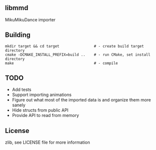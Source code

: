 ## libmmd

MikuMikuDance importer

## Building

    mkdir target && cd target                # - create build target directory
    cmake -DCMAKE_INSTALL_PREFIX=build ..    # - run CMake, set install directory
    make                                     # - compile

## TODO
* Add tests
* Support importing animations
* Figure out what most of the imported data is and organize them more sanely
* Hide structs from public API
* Provide API to read from memory

## License

zlib, see LICENSE file for more information
